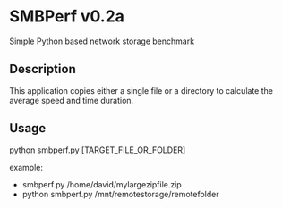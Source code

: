 # SMBPerf v0.2a

Simple Python based network storage benchmark

## Description
This application copies either a single file or a directory to calculate the average speed and time duration.

## Usage
python smbperf.py [TARGET_FILE_OR_FOLDER]

example: 
- smbperf.py /home/david/mylargezipfile.zip
- python smbperf.py /mnt/remotestorage/remotefolder
